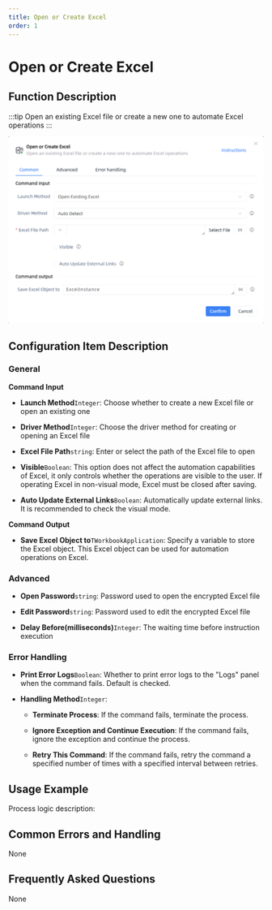 ```yaml
---
title: Open or Create Excel
order: 1
---
```


# Open or Create Excel

## Function Description

:::tip 
Open an existing Excel file or create a new one to automate Excel operations
:::

![Open or Create Excel](../../../assets/Open%20or%20Create%20Excel_command.png)

## Configuration Item Description

### General

**Command Input**

- **Launch Method**`Integer`: Choose whether to create a new Excel file or open an existing one

- **Driver Method**`Integer`: Choose the driver method for creating or opening an Excel file

- **Excel File Path**`string`: Enter or select the path of the Excel file to open

- **Visible**`Boolean`: This option does not affect the automation capabilities of Excel, it only controls whether the operations are visible to the user. If operating Excel in non-visual mode, Excel must be closed after saving.

- **Auto Update External Links**`Boolean`: Automatically update external links. It is recommended to check the visual mode.


**Command Output**

- **Save Excel Object to**`TWorkbookApplication`: Specify a variable to store the Excel object. This Excel object can be used for automation operations on Excel.

### Advanced

- **Open Password**`string`: Password used to open the encrypted Excel file

- **Edit Password**`string`: Password used to edit the encrypted Excel file

- **Delay Before(milliseconds)**`Integer`: The waiting time before instruction execution

### Error Handling

- **Print Error Logs**`Boolean`: Whether to print error logs to the "Logs" panel when the command fails. Default is checked. 

- **Handling Method**`Integer`:

    - **Terminate Process**: If the command fails, terminate the process.

    - **Ignore Exception and Continue Execution**: If the command fails, ignore the exception and continue the process.

    - **Retry This Command**: If the command fails, retry the command a specified number of times with a specified interval between retries.

## Usage Example

Process logic description:

## Common Errors and Handling

None

## Frequently Asked Questions

None

